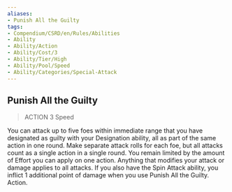```yaml
---
aliases:
- Punish All the Guilty
tags:
- Compendium/CSRD/en/Rules/Abilities
- Ability
- Ability/Action
- Ability/Cost/3
- Ability/Tier/High
- Ability/Pool/Speed
- Ability/Categories/Special-Attack
---
```


  
## Punish All the Guilty  
>ACTION 3  Speed  
  
You can attack up to five foes within immediate range that you have designated as guilty with your Designation ability, all as part of the same action in one round. Make separate attack rolls for each foe, but all attacks count as a single action in a single round. You remain limited by the amount of Effort you can apply on one action. Anything that modifies your attack or damage applies to all attacks. If you also have the Spin Attack ability, you inflict 1 additional point of damage when you use Punish All the Guilty. Action.